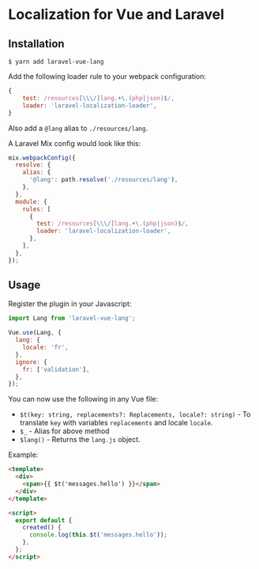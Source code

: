 # Localization for Vue and Laravel

## Installation

```console
$ yarn add laravel-vue-lang
```

Add the following loader rule to your webpack configuration:

```js
{
    test: /resources[\\\/]lang.+\.(php|json)$/,
    loader: 'laravel-localization-loader',
}
```

Also add a `@lang` alias to `./resources/lang`.

A Laravel Mix config would look like this:

```js
mix.webpackConfig({
  resolve: {
    alias: {
      '@lang': path.resolve('./resources/lang'),
    },
  },
  module: {
    rules: [
      {
        test: /resources[\\\/]lang.+\.(php|json)$/,
        loader: 'laravel-localization-loader',
      },
    ],
  },
});
```

## Usage

Register the plugin in your Javascript:

```js
import Lang from 'laravel-vue-lang';

Vue.use(Lang, {
  lang: {
    locale: 'fr',
  },
  ignore: {
    fr: ['validation'],
  },
});
```

You can now use the following in any Vue file:

- `$t(key: string, replacements?: Replacements, locale?: string)` - To translate `key` with variables `replacements` and locale `locale`.
- `$_` - Alias for above method
- `$lang()` - Returns the `lang.js` object.

Example:

```html
<template>
  <div>
    <span>{{ $t('messages.hello') }}</span>
  </div>
</template>

<script>
  export default {
    created() {
      console.log(this.$t('messages.hello'));
    },
  };
</script>
```
